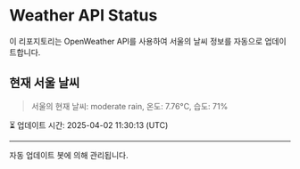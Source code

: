 
# Weather API Status

이 리포지토리는 OpenWeather API를 사용하여 서울의 날씨 정보를 자동으로 업데이트합니다.

## 현재 서울 날씨
> 서울의 현재 날씨: moderate rain, 온도: 7.76°C, 습도: 71%

⏳ 업데이트 시간: 2025-04-02 11:30:13 (UTC)

---
자동 업데이트 봇에 의해 관리됩니다.
